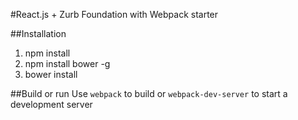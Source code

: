 #React.js + Zurb Foundation with Webpack starter

##Installation

1. npm install
2. npm install bower -g
3. bower install

##Build or run
Use `webpack` to build or `webpack-dev-server` to start a development server